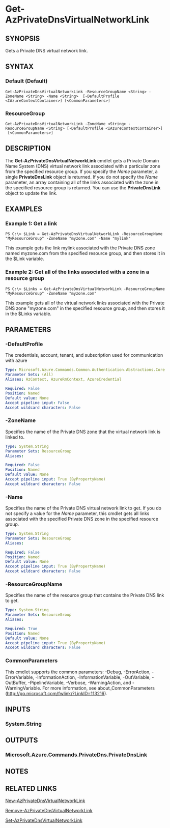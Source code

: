 ﻿---
external help file: Microsoft.Azure.PowerShell.Cmdlets.PrivateDns.dll-Help.xml
Module Name: Az.PrivateDns
ms.assetid: B831ABE6-348C-4DD6-9295-18D23A1FDF63
online version: https://docs.microsoft.com/en-us/powershell/module/az.privatedns/get-azprivatednsvirtualnetworklink
schema: 2.0.0
---

# Get-AzPrivateDnsVirtualNetworkLink

## SYNOPSIS
Gets a Private DNS virtual network link.

## SYNTAX

### Default (Default)
```
Get-AzPrivateDnsVirtualNetworkLink -ResourceGroupName <String> -ZoneName <String> -Name <String>  [-DefaultProfile <IAzureContextContainer>] [<CommonParameters>]
```

### ResourceGroup
```
Get-AzPrivateDnsVirtualNetworkLink -ZoneName <String> -ResourceGroupName <String> [-DefaultProfile <IAzureContextContainer>]
 [<CommonParameters>]
```

## DESCRIPTION
The **Get-AzPrivateDnsVirtualNetworkLink** cmdlet gets a Private Domain Name System (DNS) virtual network link associated with a particular zone from the specified resource group.
If you specify the *Name* parameter, a single **PrivateDnsLink** object is returned.
If you do not specify the *Name* parameter, an array containing all of the links associated with the zone in the specified resource group is returned.
You can use the **PrivateDnsLink** object to update the link.

## EXAMPLES

### Example 1: Get a link
```
PS C:\> $Link = Get-AzPrivateDnsVirtualNetworkLink -ResourceGroupName "MyResourceGroup" -ZoneName "myzone.com" -Name "mylink"
```

This example gets the link mylink associated with the Private DNS zone named myzone.com from the specified resource group, and then stores it in the $Link variable.

### Example 2: Get all of the links associated with a zone in a resource group
```
PS C:\> $Links = Get-AzPrivateDnsVirtualNetworkLink -ResourceGroupName "MyResourceGroup" -ZoneName "myzone.com"
```

This example gets all of the virtual network links associated with the Private DNS zone "myzone.com" in the specified resource group, and then stores it in the $Links variable.


## PARAMETERS

### -DefaultProfile
The credentials, account, tenant, and subscription used for communication with azure

```yaml
Type: Microsoft.Azure.Commands.Common.Authentication.Abstractions.Core.IAzureContextContainer
Parameter Sets: (All)
Aliases: AzContext, AzureRmContext, AzureCredential

Required: False
Position: Named
Default value: None
Accept pipeline input: False
Accept wildcard characters: False
```
### -ZoneName
Specifies the name of the Private DNS zone that the virtual network link is linked to.


```yaml
Type: System.String
Parameter Sets: ResourceGroup
Aliases:

Required: False
Position: Named
Default value: None
Accept pipeline input: True (ByPropertyName)
Accept wildcard characters: False
```


### -Name
Specifies the name of the Private DNS virtual network link to get.
If you do not specify a value for the *Name* parameter, this cmdlet gets all links associated with the specified Private DNS zone in the specified resource group.

```yaml
Type: System.String
Parameter Sets: ResourceGroup
Aliases:

Required: False
Position: Named
Default value: None
Accept pipeline input: True (ByPropertyName)
Accept wildcard characters: False
```

### -ResourceGroupName
Specifies the name of the resource group that contains the Private DNS link to get.

```yaml
Type: System.String
Parameter Sets: ResourceGroup
Aliases:

Required: True
Position: Named
Default value: None
Accept pipeline input: True (ByPropertyName)
Accept wildcard characters: False
```

### CommonParameters
This cmdlet supports the common parameters: -Debug, -ErrorAction, -ErrorVariable, -InformationAction, -InformationVariable, -OutVariable, -OutBuffer, -PipelineVariable, -Verbose, -WarningAction, and -WarningVariable. For more information, see about_CommonParameters (http://go.microsoft.com/fwlink/?LinkID=113216).

## INPUTS

### System.String

## OUTPUTS

### Microsoft.Azure.Commands.PrivateDns.PrivateDnsLink

## NOTES

## RELATED LINKS

[New-AzPrivateDnsVirtualNetworkLink](./New-AzPrivateDnsVirtualNetworkLink.md)

[Remove-AzPrivateDnsVirtualNetworkLink](./Remove-AzPrivateDnsVirtualNetworkLink.md)

[Set-AzPrivateDnsVirtualNetworkLink](./Set-AzPrivateDnsVirtualNetworkLink.md)
